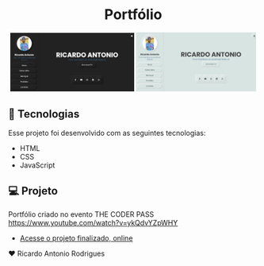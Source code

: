 
<h1 align="center"> Portfólio </h1>
<p align="center">
  <img alt="projeto login-animado" src=".github/preview.png" width="49.5%">
   <img alt="projeto login-animado" src=".github/preview2.png" width="48%">
</p>

## 🚀 Tecnologias

Esse projeto foi desenvolvido com as seguintes tecnologias:

- HTML 
- CSS
- JavaScript

## 💻 Projeto

Portfólio criado no evento THE CODER PASS https://www.youtube.com/watch?v=ykQdvYZpWHY

- [Acesse o projeto finalizado, online](https://ricantony6.github.io/my-portifolio/)

♥ Ricardo Antonio Rodrigues
